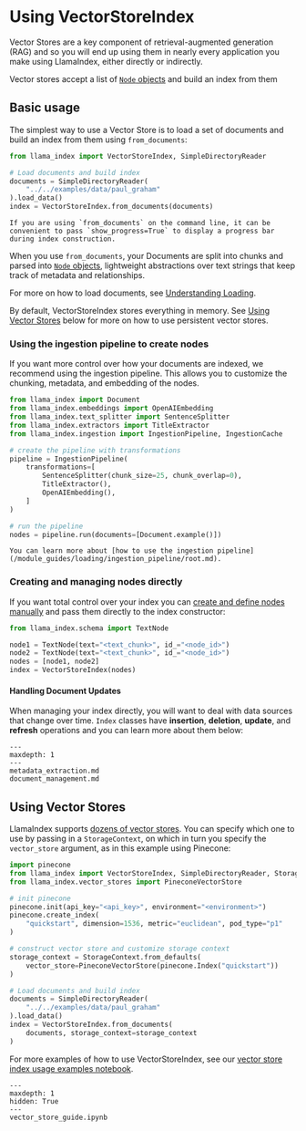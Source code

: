 # Using VectorStoreIndex

Vector Stores are a key component of retrieval-augmented generation (RAG) and so you will end up using them in nearly every application you make using LlamaIndex, either directly or indirectly.

Vector stores accept a list of [`Node` objects](/module_guides/loading/documents_and_nodes/root.md) and build an index from them

## Basic usage

The simplest way to use a Vector Store is to load a set of documents and build an index from them using `from_documents`:

```python
from llama_index import VectorStoreIndex, SimpleDirectoryReader

# Load documents and build index
documents = SimpleDirectoryReader(
    "../../examples/data/paul_graham"
).load_data()
index = VectorStoreIndex.from_documents(documents)
```

```{tip}
If you are using `from_documents` on the command line, it can be convenient to pass `show_progress=True` to display a progress bar during index construction.
```

When you use `from_documents`, your Documents are split into chunks and parsed into [`Node` objects](/module_guides/loading/documents_and_nodes/root.md), lightweight abstractions over text strings that keep track of metadata and relationships.

For more on how to load documents, see [Understanding Loading](/module_guides/loading/loading.md).

By default, VectorStoreIndex stores everything in memory. See [Using Vector Stores](#using-vector-stores) below for more on how to use persistent vector stores.

### Using the ingestion pipeline to create nodes

If you want more control over how your documents are indexed, we recommend using the ingestion pipeline. This allows you to customize the chunking, metadata, and embedding of the nodes.

```python
from llama_index import Document
from llama_index.embeddings import OpenAIEmbedding
from llama_index.text_splitter import SentenceSplitter
from llama_index.extractors import TitleExtractor
from llama_index.ingestion import IngestionPipeline, IngestionCache

# create the pipeline with transformations
pipeline = IngestionPipeline(
    transformations=[
        SentenceSplitter(chunk_size=25, chunk_overlap=0),
        TitleExtractor(),
        OpenAIEmbedding(),
    ]
)

# run the pipeline
nodes = pipeline.run(documents=[Document.example()])
```

```{tip}
You can learn more about [how to use the ingestion pipeline](/module_guides/loading/ingestion_pipeline/root.md).
```

### Creating and managing nodes directly

If you want total control over your index you can [create and define nodes manually](/module_guides/loading/documents_and_nodes/usage_nodes.md) and pass them directly to the index constructor:

```python
from llama_index.schema import TextNode

node1 = TextNode(text="<text_chunk>", id_="<node_id>")
node2 = TextNode(text="<text_chunk>", id_="<node_id>")
nodes = [node1, node2]
index = VectorStoreIndex(nodes)
```

#### Handling Document Updates

When managing your index directly, you will want to deal with data sources that change over time. `Index` classes have **insertion**, **deletion**, **update**, and **refresh** operations and you can learn more about them below:

```{toctree}
---
maxdepth: 1
---
metadata_extraction.md
document_management.md
```

## Using Vector Stores

LlamaIndex supports [dozens of vector stores](/module_guides/storing/vector_stores.md). You can specify which one to use by passing in a `StorageContext`, on which in turn you specify the `vector_store` argument, as in this example using Pinecone:

```python
import pinecone
from llama_index import VectorStoreIndex, SimpleDirectoryReader, StorageContext
from llama_index.vector_stores import PineconeVectorStore

# init pinecone
pinecone.init(api_key="<api_key>", environment="<environment>")
pinecone.create_index(
    "quickstart", dimension=1536, metric="euclidean", pod_type="p1"
)

# construct vector store and customize storage context
storage_context = StorageContext.from_defaults(
    vector_store=PineconeVectorStore(pinecone.Index("quickstart"))
)

# Load documents and build index
documents = SimpleDirectoryReader(
    "../../examples/data/paul_graham"
).load_data()
index = VectorStoreIndex.from_documents(
    documents, storage_context=storage_context
)
```

For more examples of how to use VectorStoreIndex, see our [vector store index usage examples notebook](./vector_store_guide.ipynb).

```{toctree}
---
maxdepth: 1
hidden: True
---
vector_store_guide.ipynb
```
